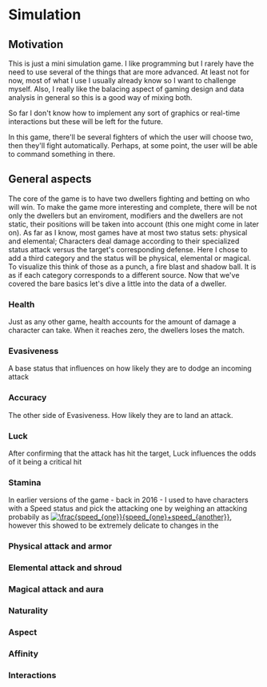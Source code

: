 # Simulation

## Motivation
This is just a mini simulation game. I like programming but I rarely have the need to use several of the things that are more advanced. At least not for now, most of what I use I usually already know so I want to challenge myself. Also, I really like the balacing aspect of gaming design and data analysis in general so this is a good way of mixing both. 

So far I don't know how to implement any sort of graphics or real-time interactions but these will be left for the future.

In this game, there'll be several fighters of which the user will choose two, then they'll fight automatically. Perhaps, at some point, the user will be able to command something in there.

## General aspects

The core of the game is to have two dwellers fighting and betting on who will win. To make the game more interesting and complete, there will be not only the dwellers but an enviroment, modifiers and the dwellers are not static, their positions will be taken into account (this one might come in later on). As far as I know, most games have at most two status sets: physical and elemental; Characters deal damage according to their specialized status attack versus the target's corresponding defense. Here I chose to add a third category and the status will be physical, elemental or magical. To visualize this think of those as a punch, a fire blast and shadow ball. It is as if each category corresponds to a different source. Now that we've covered the bare basics let's dive a little into the data of a dweller.

### Health 
Just as any other game, health accounts for the amount of damage a character can take. When it reaches zero, the dwellers loses the match.

### Evasiveness
A base status that influences on how likely they are to dodge an incoming attack

### Accuracy
The other side of Evasiveness. How likely they are to land an attack.

### Luck
After confirming that the attack has hit the target, Luck influences the odds of it being a critical hit

### Stamina
In earlier versions of the game - back in 2016 - I used to have characters with a Speed status and pick the attacking one by weighing an attacking probabily as <a href="https://www.codecogs.com/eqnedit.php?latex=\frac{speed_{one}}{speed_{one}&plus;speed_{another}}" target="_blank"><img src="https://latex.codecogs.com/gif.latex?\frac{speed_{one}}{speed_{one}&plus;speed_{another}}" title="\frac{speed_{one}}{speed_{one}+speed_{another}}" /></a>, however this showed to be extremely delicate to changes in the 

### Physical attack and armor
### Elemental attack and shroud
### Magical attack and aura
### Naturality
### Aspect
### Affinity
### Interactions
